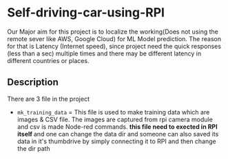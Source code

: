 # Self-driving-car-using-RPI
Our Major aim for this project is to localize the working(Does not using the remote sever like AWS, Google Cloud) for ML Model prediction. The reason for that is Latency (Internet speed), since project need the quick responses (less than a sec) multiple times and there may be different latency in different countries or places.


## Description
There are 3 file in the project
- `mk_training_data` = This file is used to make training data which are images & CSV file. The images are captured from rpi camera module and csv is made Node-red commands.
<b>this file need to exected in RPI itself </b> and one can change the data dir and someone can also saved its data in it's thumbdrive by simply connecting it to RPI and then change the dir path
